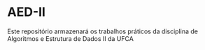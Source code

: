 # AED-II
Este repositório armazenará os trabalhos práticos da disciplina de Algoritmos e Estrutura de Dados II da UFCA
